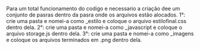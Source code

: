 Para um total funcionamento do codigo e necessario a criação dee um conjunto de pasras dentro da pasra onde os arquivos estão alocados.
1°: crie uma pasta e nomei-a como _estilo e coloque o arquivo estilofinal.css dentro dela.
2°: crie uma pasta e nomei-a como _javascript e coloque o arquivo storage.js dentro dela.
3°: crie uma pasta e nomei-a como _imagens e coloque os arquivos terminados em .png dentro dela.
